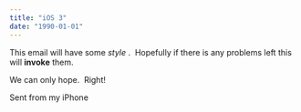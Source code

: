 ```yaml
---
title: "iOS 3"
date: "1990-01-01"
---
```


<div class="content">
<p>This email will have some <em>style</em> .  Hopefully if there is any problems left
this will <strong>invoke</strong> them.</p>
<p>We can only hope.  Right!</p>
<p>Sent from my iPhone</p>
</div>
